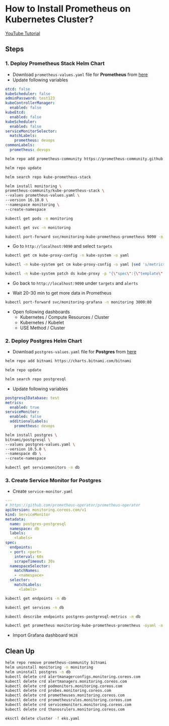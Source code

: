 # How to Install Prometheus on Kubernetes Cluster?

[YouTube Tutorial](https://youtu.be/)

## Steps

### 1. Deploy Prometheus Stack Helm Chart
- Download `prometheus-values.yaml` file for **Prometheus** from [here](https://github.com/prometheus-community/helm-charts/tree/main/charts/kube-prometheus-stack)
- Update following variables

```yaml
etcd: false
kubeScheduler: false
adminPassword: test123
kubeControllerManager: 
  enabled: false
kubeEtcd: 
  enabled: false
kubeScheduler: 
  enabled: false
serviceMonitorSelector: 
  matchLabels: 
    prometheus: devops
commonLabels:
  prometheus: devops
```

```bash
helm repo add prometheus-community https://prometheus-community.github.io/helm-charts
```
```bash
helm repo update
```
```bash
helm search repo kube-prometheus-stack
```

```bash
helm install monitoring \
prometheus-community/kube-prometheus-stack \
--values prometheus-values.yaml \
--version 16.10.0 \
--namespace monitoring \
--create-namespace
```

```bash
kubectl get pods -n monitoring
```
```bash
kubectl get svc -n monitoring 
```
```bash
kubectl port-forward svc/monitoring-kube-prometheus-prometheus 9090 -n monitoring
```

- Go to `http://localhost:9090` and select `targets`

```bash
kubectl get cm kube-proxy-config -n kube-system -o yaml
```
```bash
kubectl -n kube-system get cm kube-proxy-config -o yaml |sed 's/metricsBindAddress: 127.0.0.1:10249/metricsBindAddress: 0.0.0.0:10249/' | kubectl apply -f -
```
```bash
kubectl -n kube-system patch ds kube-proxy -p "{\"spec\":{\"template\":{\"metadata\":{\"labels\":{\"updateTime\":\"`date +'%s'`\"}}}}}"
```
- Go back to `http://localhost:9090` under `targets` and `alerts`

- Wait 20-30 min to get more data in Prometheus

```bash
kubectl port-forward svc/monitoring-grafana -n monitoring 3000:80
```

- Open following dashboards
  - Kubernetes / Compute Resources / Cluster
  - Kubernetes / Kubelet
  - USE Method / Cluster

### 2. Deploy Postgres Helm Chart

- Download `postgres-values.yaml` file for **Postgres** from [here](https://github.com/bitnami/charts/tree/master/bitnami/postgresql)

```bash
helm repo add bitnami https://charts.bitnami.com/bitnami
```
```bash
helm repo update
```
```bash
helm search repo postgresql
```

- Update following variables
```yaml
postgresqlDatabase: test
metrics:
  enabled: true
serviceMonitor:
  enabled: false
  additionalLabels:
    prometheus: devops
```

```bash
helm install postgres \
bitnami/postgresql \
--values postgres-values.yaml \
--version 10.5.0 \
--namespace db \
--create-namespace
```
```bash
kubectl get servicemonitors -n db
```

### 3. Create Service Monitor for Postgres
- Create `service-monitor.yaml`
```yaml
---
# https://github.com/prometheus-operator/prometheus-operator
apiVersion: monitoring.coreos.com/v1
kind: ServiceMonitor
metadata:
  name: postgres-postgresql
  namespace: db
  labels:
    <labels>
spec:
  endpoints:
  - port: <port>
    interval: 60s
    scrapeTimeout: 30s
  namespaceSelector:
    matchNames:
    - <namespace>
  selector:
    matchLabels:
      <labels>
```
```bash
kubectl get endpoints -n db
```

```bash
kubectl get services -n db
```

```bash
kubectl describe endpoints postgres-postgresql-metrics -n db
```

```bash
kubectl get prometheus monitoring-kube-prometheus-prometheus -oyaml -n monitoring
```

- Import Grafana dashboard `9628`

## Clean Up
```bash
helm repo remove prometheus-community bitnami
helm uninstall monitoring -n monitoring
helm uninstall postgres -n db
kubectl delete crd alertmanagerconfigs.monitoring.coreos.com
kubectl delete crd alertmanagers.monitoring.coreos.com
kubectl delete crd podmonitors.monitoring.coreos.com
kubectl delete crd probes.monitoring.coreos.com
kubectl delete crd prometheuses.monitoring.coreos.com
kubectl delete crd prometheusrules.monitoring.coreos.com
kubectl delete crd servicemonitors.monitoring.coreos.com
kubectl delete crd thanosrulers.monitoring.coreos.com
```
```bash
eksctl delete cluster -f eks.yaml
```